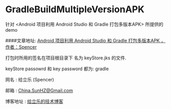 # GradleBuildMultipleVersionAPK
针对 <Android 项目利用 Android Studio 和 Gradle 打包多版本APK> 所提供的 demo

####文章地址:
[Android 项目利用 Android Studio 和 Gradle 打包多版本APK ， 作者：Spencer](http://spencer-dev.com/blog/2015/android-xiang-mu-li-yong-android-studio-he-gradle-da-bao-duo-ban-ben-apk.html/ "Android 项目利用 Android Studio 和 Gradle 打包多版本APK ， 作者：Spencer")

打包时所用的签名在项目根目录下 名为 keyStore.jks 的文件.

keyStore passowrd 和 key password 都为: gradle


网名 : 给立乐 (Spencer)

邮箱 : <China.SunHZ@Gmail.com>

博客地址 : [给立乐的技术博客](http://www.Spencer-dev.com "给立乐的技术博客")

